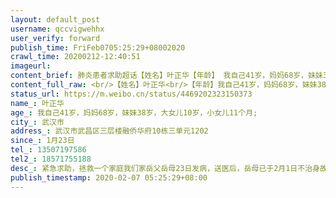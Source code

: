 ```yaml
---
layout: default_post
username: qccvigwehhx
user_verify: forward
publish_time: FriFeb0705:25:29+08002020
crawl_time: 20200212-12:40:51
imageurl: 
content_brief: 肺炎患者求助超话【姓名】叶正华【年龄】 我自己41岁，妈妈68岁，妹妹38岁，大女儿10岁，小女儿11个月;【所在城市】武汉市【所在小区、社区】 武汉市武昌区三层楼融侨华府10栋三单元1 202【患病时间】1月23日【联系方式】  13507197586【其他紧急联系人】18571755188【病情描述】 紧急求助 ...全文
content_full_raw: <br/>【姓名】叶正华<br/>【年龄】我自己41岁，妈妈68岁，妹妹38岁，大女儿10岁，小女儿11个月;<br/>【所在城市】武汉市<br/>【所在小区、社区】武汉市武昌区三层楼融侨华府10栋三单元1202<br/>【患病时间】1月23日<br/>【联系方式】13507197586<br/>【其他紧急联系人】18571755188<br/>【病情描述】紧急求助，拯救一个家庭<br/>我们家岳父岳母23日发病，送医后，<br/>岳母已于2月1日不治身故，<br/>我老婆1月26日发病，已于2月1日住进七医院，至今仍尚未脱离危险，亟待转入危重病房;现在我家里还有三个大人:我和我妈还有我妹，两个小孩:我的大女儿和小女儿，我们三个大人也全部被感染了，已无法照顾小孩了，三个大人拍CT的结果，都有双肺感染，基本确诊!只等核酸结果，现亟待入院治疗!恳请大家尽快伸出援手，拯救这个深陷危机的家庭，感恩!急等床位!
status_url: https://m.weibo.cn/status/4469202323150373
name_: 叶正华
age_: 我自己41岁，妈妈68岁，妹妹38岁，大女儿10岁，小女儿11个月;
city_: 武汉市
address_: 武汉市武昌区三层楼融侨华府10栋三单元1202
since_: 1月23日
tel_: 13507197586
tel2_: 18571755188
desc_: 紧急求助，拯救一个家庭我们家岳父岳母23日发病，送医后，岳母已于2月1日不治身故，我老婆1月26日发病，已于2月1日住进七医院，至今仍尚未脱离危险，亟待转入危重病房;现在我家里还有三个大人我和我妈还有我妹，两个小孩我的大女儿和小女儿，我们三个大人也全部被感染了，已无法照顾小孩了，三个大人拍CT的结果，都有双肺感染，基本确诊!只等核酸结果，现亟待入院治疗!恳请大家尽快伸出援手，拯救这个深陷危机的家庭，感恩!急等床位!
publish_timestamp: 2020-02-07 05:25:29+08:00
---
```

